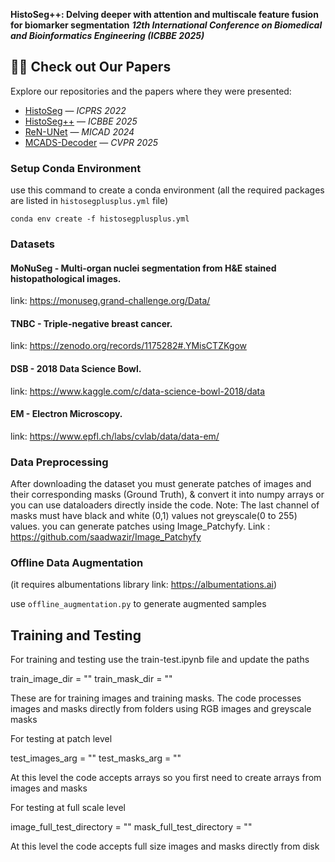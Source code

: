 **HistoSeg++: Delving deeper with attention and multiscale feature fusion for biomarker segmentation**
***12th International Conference on Biomedical and Bioinformatics Engineering (ICBBE 2025)***

## 📄🚀 Check out Our Papers  

Explore our repositories and the papers where they were presented:  

- [HistoSeg](https://github.com/saadwazir/HistoSeg) — *ICPRS 2022*  
- [HistoSeg++](https://github.com/saadwazir/histosegplusplus) — *ICBBE 2025*  
- [ReN-UNet](https://github.com/saadwazir/ReN-UNet) — *MICAD 2024*  
- [MCADS-Decoder](https://github.com/saadwazir/MCADS-Decoder) — *CVPR 2025*  




### Setup Conda Environment
use this command to create a conda environment (all the required packages are listed in `histosegplusplus.yml` file)
```
conda env create -f histosegplusplus.yml
```


### Datasets

#### MoNuSeg - Multi-organ nuclei segmentation from H&E stained histopathological images.
link: https://monuseg.grand-challenge.org/Data/

#### TNBC - Triple-negative breast cancer.
link: https://zenodo.org/records/1175282#.YMisCTZKgow

#### DSB - 2018 Data Science Bowl.
link: https://www.kaggle.com/c/data-science-bowl-2018/data

#### EM - Electron Microscopy.
link: https://www.epfl.ch/labs/cvlab/data/data-em/

### Data Preprocessing
After downloading the dataset you must generate patches of images and their corresponding masks (Ground Truth), & convert it into numpy arrays or you can use dataloaders directly inside the code. Note: The last channel of masks must have black and white (0,1) values not greyscale(0 to 255) values. 
you can generate patches using Image_Patchyfy. Link : https://github.com/saadwazir/Image_Patchyfy

### Offline Data Augmentation
(it requires albumentations library link: https://albumentations.ai)

use `offline_augmentation.py` to generate augmented samples


## Training and Testing

For training and testing use the train-test.ipynb file and update the paths

train_image_dir = ""
train_mask_dir = ""

These are for training images and training masks. The code processes images and masks directly from folders using RGB images and greyscale masks

For testing at patch level

test_images_arg = ""
test_masks_arg = ""

At this level the code accepts arrays so you first need to create arrays from images and masks

For testing at full scale level

image_full_test_directory = ""
mask_full_test_directory = ""

At this level the code accepts full size images and masks directly from disk
